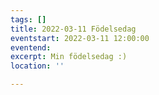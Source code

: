 ```yaml
---
tags: []
title: 2022-03-11 Födelsedag
eventstart: 2022-03-11 12:00:00
eventend: 
excerpt: Min födelsedag :)
location: ''

---
```

